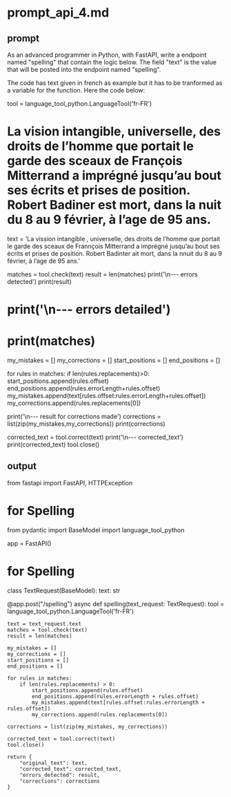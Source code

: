 # prompt_api_4.md

## prompt
As an advanced programmer in Python, with FastAPI, write a endpoint named "spelling" that contain the logic below. The field "text" is the value that will be posted into the endpoint named "spelling".

The code has text given in french as example but it has to be tranformed as a variable for the function. Here the code below:

tool = language_tool_python.LanguageTool('fr-FR')

# La vision intangible, universelle, des droits de l’homme que portait le garde des sceaux de François Mitterrand a imprégné jusqu’au bout ses écrits et prises de position. Robert Badiner est mort, dans la nuit du 8 au 9 février, à l’age de 95 ans.

text = 'La vission intangible , universelle, des droits de l’homme que portait le garde des sceaux de Frannçois Mitterrand a imprégné jusqu’au bout ses écrits et prises de position. Robert Badinter ait mort, dans la nnuit du 8 au 9 février, à l’age de 95 ans.'

matches = tool.check(text)
result = len(matches)
print('\n--- errors detected')
print(result)
# print('\n--- errors detailed')
# print(matches)

my_mistakes = []
my_corrections = []
start_positions = []
end_positions = []
 
for rules in matches:
    if len(rules.replacements)>0:
        start_positions.append(rules.offset)
        end_positions.append(rules.errorLength+rules.offset)
        my_mistakes.append(text[rules.offset:rules.errorLength+rules.offset])
        my_corrections.append(rules.replacements[0])

print('\n--- result for corrections made')
corrections = list(zip(my_mistakes,my_corrections))
print(corrections)



corrected_text = tool.correct(text)
print('\n--- corrected_text')
print(corrected_text)
tool.close()



## output

from fastapi import FastAPI, HTTPException

# for Spelling
from pydantic import BaseModel
import language_tool_python

app = FastAPI()

# for Spelling
class TextRequest(BaseModel):
    text: str

@app.post("/spelling")
async def spelling(text_request: TextRequest):
    tool = language_tool_python.LanguageTool('fr-FR')

    text = text_request.text
    matches = tool.check(text)
    result = len(matches)

    my_mistakes = []
    my_corrections = []
    start_positions = []
    end_positions = []

    for rules in matches:
        if len(rules.replacements) > 0:
            start_positions.append(rules.offset)
            end_positions.append(rules.errorLength + rules.offset)
            my_mistakes.append(text[rules.offset:rules.errorLength + rules.offset])
            my_corrections.append(rules.replacements[0])

    corrections = list(zip(my_mistakes, my_corrections))

    corrected_text = tool.correct(text)
    tool.close()

    return {
        "original_text": text,
        "corrected_text": corrected_text,
        "errors_detected": result,
        "corrections": corrections
    }
